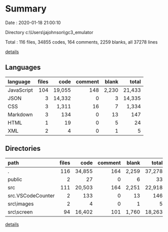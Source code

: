 # Summary

Date : 2020-01-18 21:00:10

Directory c:\Users\jajohnson\gc3_emulator

Total : 116 files,  34855 codes, 164 comments, 2259 blanks, all 37278 lines

[details](details.md)

## Languages
| language | files | code | comment | blank | total |
| :--- | ---: | ---: | ---: | ---: | ---: |
| JavaScript | 104 | 19,055 | 148 | 2,230 | 21,433 |
| JSON | 3 | 14,332 | 0 | 3 | 14,335 |
| CSS | 3 | 1,311 | 16 | 7 | 1,334 |
| Markdown | 3 | 134 | 0 | 13 | 147 |
| HTML | 1 | 19 | 0 | 5 | 24 |
| XML | 2 | 4 | 0 | 1 | 5 |

## Directories
| path | files | code | comment | blank | total |
| :--- | ---: | ---: | ---: | ---: | ---: |
| . | 116 | 34,855 | 164 | 2,259 | 37,278 |
| public | 2 | 27 | 0 | 6 | 33 |
| src | 111 | 20,503 | 164 | 2,251 | 22,918 |
| src\.VSCodeCounter | 2 | 133 | 0 | 13 | 146 |
| src\images | 2 | 4 | 0 | 1 | 5 |
| src\screen | 94 | 16,402 | 101 | 1,760 | 18,263 |

[details](details.md)